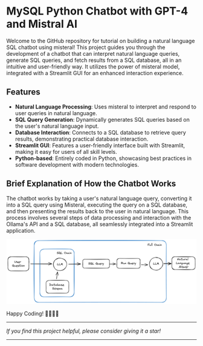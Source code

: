 # MySQL Python Chatbot with GPT-4 and Mistral AI

Welcome to the GitHub repository for  tutorial on building a natural language SQL chatbot using misteral! This project guides you through the development of a chatbot that can interpret natural language queries, generate SQL queries, and fetch results from a SQL database, all in an intuitive and user-friendly way. It utilizes the power of misteral model, integrated with a Streamlit GUI for an enhanced interaction experience.


## Features
- **Natural Language Processing**: Uses misteral to interpret and respond to user queries in natural language.
- **SQL Query Generation**: Dynamically generates SQL queries based on the user's natural language input.
- **Database Interaction**: Connects to a SQL database to retrieve query results, demonstrating practical database interaction.
- **Streamlit GUI**: Features a user-friendly interface built with Streamlit, making it easy for users of all skill levels.
- **Python-based**: Entirely coded in Python, showcasing best practices in software development with modern technologies.

## Brief Explanation of How the Chatbot Works

The chatbot works by taking a user's natural language query, converting it into a SQL query using Misteral, executing the query on a SQL database, and then presenting the results back to the user in natural language. This process involves several steps of data processing and interaction with the Ollama's API and a SQL database, all seamlessly integrated into a Streamlit application.

 ![Alt Text](./docs/mysql-chains.png)


Happy Coding! 🚀👨‍💻🤖

---

*If you find this project helpful, please consider giving it a star!*

---

